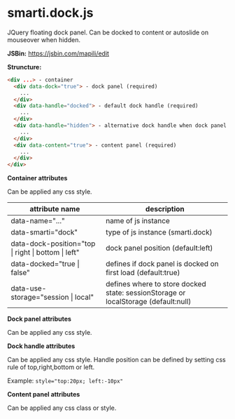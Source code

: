 # smarti.dock.js

JQuery floating dock panel. Can be docked to content or autoslide on mouseover when hidden.

<b>JSBin:</b> https://jsbin.com/mapili/edit

<b>Struncture:</b>

```html
<div ...> - container
  <div data-dock="true"> - dock panel (required)
    ...
  </div>
  <div data-handle="docked"> - default dock handle (required)
    ...
  </div>
  <div data-handle="hidden"> - alternative dock handle when dock panel is hidden (optional)
    ...
  </div>
  <div data-content="true"> - content panel (required)
    ...
  </div>
</div>
```
<b>Container attributes</b>

Can be applied any css style.

attribute name | description
--- | ---
data-name="..." | name of js instance
data-smarti="dock" | type of js instance (smarti.dock)
data-dock-position="top \| right \| bottom \| left" | dock panel position (default:left)
data-docked="true \| false" | defines if dock panel is docked on first load (default:true)
data-use-storage="session \| local" | defines where to store docked state: sessionStorage or localStorage (default:null)

<b>Dock panel attributes</b>

Can be applied any css style.

<b>Dock handle attributes</b>

Can be applied any css style. Handle position can be defined by setting css rule of top,right,bottom or left.

Example: `style="top:20px; left:-10px"`

<b>Content panel attributes</b>

Can be applied any css class or style.
